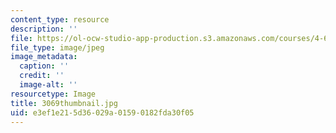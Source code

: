 ```yaml
---
content_type: resource
description: ''
file: https://ol-ocw-studio-app-production.s3.amazonaws.com/courses/4-614-religious-architecture-and-islamic-cultures-fall-2002/e3ef1e215d36029a01590182fda30f05_3069thumbnail.jpg
file_type: image/jpeg
image_metadata:
  caption: ''
  credit: ''
  image-alt: ''
resourcetype: Image
title: 3069thumbnail.jpg
uid: e3ef1e21-5d36-029a-0159-0182fda30f05
---
```

